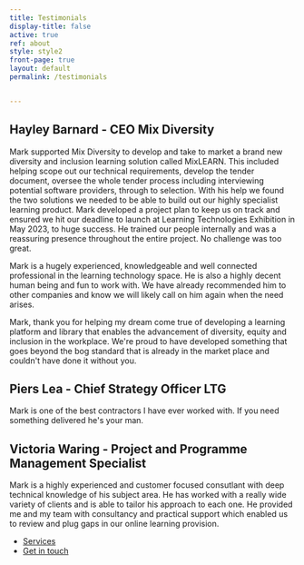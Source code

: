```yaml
---
title: Testimonials
display-title: false
active: true
ref: about
style: style2
front-page: true
layout: default
permalink: /testimonials


---
```

## Hayley Barnard - CEO Mix Diversity

Mark supported Mix Diversity to develop and take to market a brand new diversity and inclusion learning solution called MixLEARN. This included helping scope out our technical requirements, develop the tender document, oversee the whole tender process including interviewing potential software providers, through to selection. With his help we found the two solutions we needed to be able to build out our highly specialist learning product. Mark developed a project plan to keep us on track and ensured we hit our deadline to launch at Learning Technologies Exhibition in May 2023, to huge success. He trained our people internally and was a reassuring presence throughout the entire project. No challenge was too great. 

Mark is a hugely experienced, knowledgeable and well connected professional in the learning technology space. He is also a highly decent human being and fun to work with. We have already recommended him to other companies and know we will likely call on him again when the need arises.

Mark, thank you for helping my dream come true of developing a learning platform and library that enables the advancement of diversity, equity and inclusion in the workplace. We're proud to have developed something that goes beyond the bog standard that is already in the market place and couldn't have done it without you.

## Piers Lea - Chief Strategy Officer LTG

Mark is one of the best contractors I have ever worked with. If you need something delivered he's your man.

## Victoria Waring - Project and Programme Management Specialist

Mark is a highly experienced and customer focused consutlant with deep technical knowledge of his subject area. He has worked with a really wide variety of clients and is able to tailor his approach to each one. He provided me and my team with consultancy and practical support which enabled us to review and plug gaps in our online learning provision.

<ul class="actions">
  <li><a href="/services" class="l4 button scrolly">Services</a></li>
  <li><a href="/contact" class="l6 button scrolly primary">Get in touch</a></li>
</ul>

